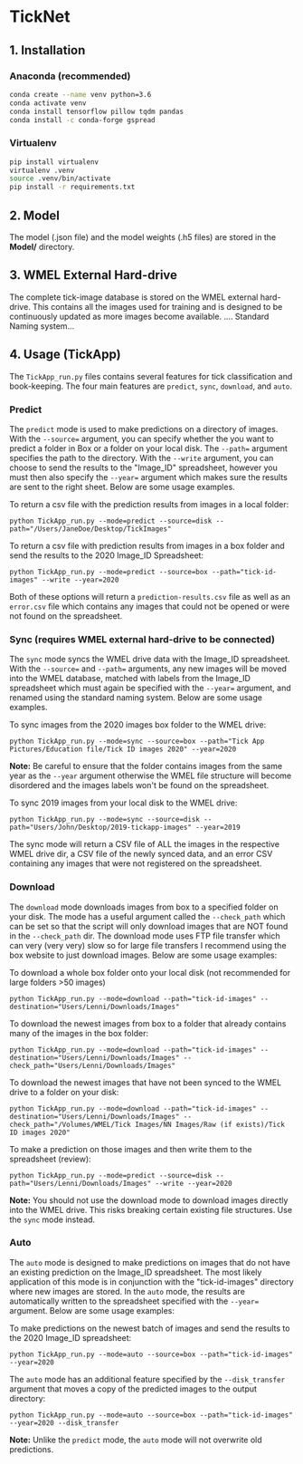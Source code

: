 # TickNet

## 1. Installation

### Anaconda (recommended)
```bash
conda create --name venv python=3.6
conda activate venv
conda install tensorflow pillow tqdm pandas
conda install -c conda-forge gspread
```

### Virtualenv
```bash
pip install virtualenv
virtualenv .venv
source .venv/bin/activate
pip install -r requirements.txt
```

## 2. Model
The model (.json file) and the model weights (.h5 files) are stored in the **Model/** directory.

## 3. WMEL External Hard-drive
The complete tick-image database is stored on the WMEL external hard-drive. This contains all the images used for training and is designed to be continuously updated as more images become available. .... Standard Naming system...

## 4. Usage (TickApp)
The `TickApp_run.py` files contains several features for tick classification and book-keeping. The four main features are `predict`, `sync`, `download`, and `auto`. 
### Predict
The `predict` mode is used to make predictions on a directory of images. With the `--source=` argument, you can specify whether the you want to predict a folder in Box or a folder on your local disk. The `--path=` argument specifies the path to the directory. With the `--write` argument, you can choose to send the results to the "Image_ID" spreadsheet, however you must then also specify the `--year=` argument which makes sure the results are sent to the right sheet. Below are some usage examples. 

To return a csv file with the prediction results from images in a local folder:
```
python TickApp_run.py --mode=predict --source=disk --path="/Users/JaneDoe/Desktop/TickImages"
```
To return a csv file with prediction results from images in a box folder and send the results to the 2020 Image_ID Spreadsheet:
```
python TickApp_run.py --mode=predict --source=box --path="tick-id-images" --write --year=2020
```
Both of these options will return a `prediction-results.csv` file as well as an `error.csv` file which contains any images that could not be opened or were not found on the spreadsheet. 

### Sync (requires WMEL external hard-drive to be connected)
The `sync` mode syncs the WMEL drive data with the Image_ID spreadsheet. With the `--source=` and `--path=` arguments, any new images will be moved into the WMEL database, matched with labels from the Image_ID spreadsheet which must again be specified with the `--year=` argument, and renamed using the standard naming system. Below are some usage examples.

To sync images from the 2020 images box folder to the WMEL drive:
```
python TickApp_run.py --mode=sync --source=box --path="Tick App Pictures/Education file/Tick ID images 2020" --year=2020
```
**Note:** Be careful to ensure that the folder contains images from the same year as the `--year` argument otherwise the WMEL file structure will become disordered and the images labels won't be found on the spreadsheet.

To sync 2019 images from your local disk to the WMEL drive:
```
python TickApp_run.py --mode=sync --source=disk --path="Users/John/Desktop/2019-tickapp-images" --year=2019
```
The sync mode will return a CSV file of ALL the images in the respective WMEL drive dir, a CSV file of the newly synced data, and an error CSV containing any images that were not registered on the spreadsheet. 

### Download
The `download` mode downloads images from box to a specified folder on your disk. The mode has a useful argument called the `--check_path` which can be set so that the script will only download images that are NOT found in the `--check_path` dir. The download mode uses FTP file transfer which can very (very very) slow so for large file transfers I recommend using the box website to just download images. Below are some usage examples:

To download a whole box folder onto your local disk (not recommended for large folders >50 images)
```
python TickApp_run.py --mode=download --path="tick-id-images" --destination="Users/Lenni/Downloads/Images"
```
To download the newest images from box to a folder that already contains many of the images in the box folder:
```
python TickApp_run.py --mode=download --path="tick-id-images" --destination="Users/Lenni/Downloads/Images" --check_path="Users/Lenni/Downloads/Images"
```
To download the newest images that have not been synced to the WMEL drive to a folder on your disk:
```
python TickApp_run.py --mode=download --path="tick-id-images" --destination="Users/Lenni/Downloads/Images" --check_path="/Volumes/WMEL/Tick Images/NN Images/Raw (if exists)/Tick ID images 2020"
```
To make a prediction on those images and then write them to the spreadsheet (review):
```
python TickApp_run.py --mode=predict --source=disk --path="Users/Lenni/Downloads/Images" --write --year=2020
```
**Note:** You should not use the download mode to download images directly into the WMEL drive. This risks breaking certain existing file structures. Use the `sync` mode instead. 

### Auto 
The `auto` mode is designed to make predictions on images that do not have an existing prediction on the Image_ID spreadsheet. The most likely application of this mode is in conjunction with the "tick-id-images" directory where new images are stored. In the `auto` mode, the results are automatically written to the spreadsheet specified with the `--year=` argument. Below are some usage examples:

To make predictions on the newest batch of images and send the results to the 2020 Image_ID spreadsheet:
```
python TickApp_run.py --mode=auto --source=box --path="tick-id-images" --year=2020
```
The `auto` mode has an additional feature specified by the `--disk_transfer` argument that moves a copy of the predicted images to the output directory:
```
python TickApp_run.py --mode=auto --source=box --path="tick-id-images" --year=2020 --disk_transfer
```
**Note:** Unlike the `predict` mode, the `auto` mode will not overwrite old predictions.
